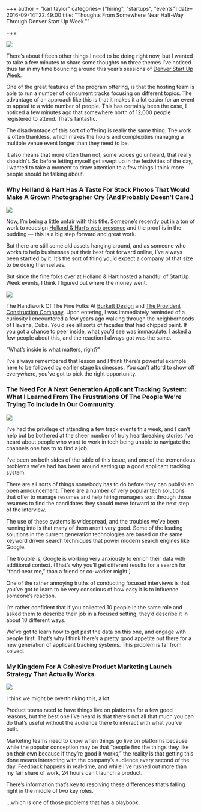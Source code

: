 +++
author = "karl taylor"
categories= ["hiring", "startups", "events"]
date= 2016-09-14T22:49:00
title: "Thoughts From Somewhere Near Half-Way Through Denver Start Up Week.""

+++

  ![](https://raw.githubusercontent.com/karljtaylor/kjt/blog/content/assets/1*ovoKeeZ08mHKc5mPicN8kA.png)  


 There’s about fifteen other things I need to be doing right now, but I wanted to take a few minutes to share some thoughts on three themes I’ve noticed thus far in my time bouncing around this year’s sessions of [Denver Start Up Week](https://www.denverstartupweek.org/).

 One of the great features of the program offering, is that the hosting team is able to run a number of concurrent tracks focusing on different topics. The advantage of an approach like this is that it makes it a lot easier for an event to appeal to a wide number of people. This has certainly been the case, I noticed a few minutes ago that somewhere north of 12,000 people registered to attend. That’s fantastic.

 The disadvantage of this sort of offering is really the same thing. The work is often thankless, which makes the hours and complexities managing a multiple venue event longer than they need to be.

 It also means that more often than not, some voices go unheard, that really shouldn’t. So before letting myself get swept up in the festivities of the day, I wanted to take a moment to draw attention to a few things I think more people should be talking about.

 ### Why Holland & Hart Has A Taste For Stock Photos That Would Make A Grown Photographer Cry (And Probably Doesn’t Care.)

  ![](https://raw.githubusercontent.com/karljtaylor/kjt/blog/content/assets/1*vvMIVUrpx-Wz-fe-dOk4xw.png)  


 Now, I’m being a little unfair with this title. Someone’s recently put in a ton of work to redesign [Holland & Hart’s web presence](https://www.hollandhart.com/) and the proof is in the pudding — this is a big step forward and great work.

 But there are still some old assets hanging around, and as someone who works to help businesses put their best foot forward online, I’ve always been startled by it. It’s the sort of thing you’d expect a company of that size to be doing themselves.

 But since the fine folks over at Holland & Hart hosted a handful of StartUp Week events, I think I figured out where the money went.

  ![](https://raw.githubusercontent.com/karljtaylor/kjt/blog/content/assets/1*9e9KJiVHg2d8kfmpFVk_Jw.jpeg)

 The Handiwork Of The Fine Folks At [Burkett Design](http://www.burkettdesign.com/portfolio?lightbox=i26jv) and [The Provident Construction Company](http://www.providentconstruction.com/news/holland-and-hart).  Upon entering, I was immediately reminded of a curiosity I encountered a few years ago walking through the neighborhoods of Havana, Cuba. You’d see all sorts of facades that had chipped paint. If you got a chance to peer inside, what you’d see was immaculate. I asked a few people about this, and the reaction I always got was the same.

 “What’s inside is what matters, right?”

 I’ve always remembered that lesson and I think there’s powerful example here to be followed by earlier stage businesses. You can’t afford to show off everywhere, you’ve got to pick the right opportunity.

 ### The Need For A Next Generation Applicant Tracking System: What I Learned From The Frustrations Of The People We’re Trying To Include In Our Community.

  ![](https://raw.githubusercontent.com/karljtaylor/kjt/blog/content/assets/1*y06NjTw0aykiuvKVGz8BUQ.png)  


 I’ve had the privilege of attending a few track events this week, and I can’t help but be bothered at the sheer number of truly heartbreaking stories I’ve heard about people who want to work in tech being unable to navigate the channels one has to to find a job.

 I’ve been on both sides of the table of this issue, and one of the tremendous problems we’ve had has been around setting up a good applicant tracking system.

 There are all sorts of things somebody has to do before they can publish an open announcement. There are a number of very popular tech solutions that offer to manage resumes and help hiring managers sort through those resumes to find the candidates they should move forward to the next step of the interview.

 The use of these systems is widespread, and the troubles we’ve been running into is that many of them aren’t very good. Some of the leading solutions in the current generation technologies are based on the same keyword driven search techniques that power modern search engines like Google.

 The trouble is, Google is working very anxiously to enrich their data with additional context. (That’s why you’ll get different results for a search for “food near me,” than a friend or co-worker might.)

 One of the rather annoying truths of conducting focused interviews is that you’ve got to learn to be very conscious of how easy it is to influence someone’s reaction.

 I’m rather confident that if you collected 10 people in the same role and asked them to describe their job in a focused setting, they’d describe it in about 10 different ways.

 We’ve got to learn how to get past the data on this one, and engage with people first. That’s why I think there’s a pretty good appetite out there for a new generation of applicant tracking systems. This problem is far from solved.

 ### My Kingdom For A Cohesive Product Marketing Launch Strategy That Actually Works.

  ![](https://raw.githubusercontent.com/karljtaylor/kjt/blog/content/assets/1*GZyKtrsiou23_gcV2v3yvw.png)  


 I think we might be overthinking this, a lot.

 Product teams need to have things live on platforms for a few good reasons, but the best one I’ve heard is that there’s not all that much you can do that’s useful without the audience there to interact with what you’ve built.

 Marketing teams need to know when things go live on platforms because while the popular conception may be that “people find the things they like on their own because if they’re good it works,” the reality is that getting this done means interacting with the company’s audience every second of the day. Feedback happens in real-time, and while I’ve rushed out more than my fair share of work, 24 hours can’t launch a product.

 There’s information that’s key to resolving these differences that’s falling right in the middle of two key roles.

 …which is one of those problems that has a playbook.

